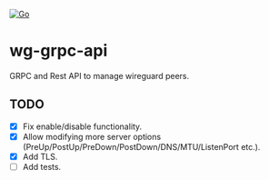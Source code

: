 [![Go](https://github.com/AZhur771/wg-grpc-api/actions/workflows/ci.yaml/badge.svg)](https://github.com/AZhur771/wg-grpc-api/actions/workflows/ci.yaml)

# wg-grpc-api

GRPC and Rest API to manage wireguard peers.

## TODO
- [x] Fix enable/disable functionality.
- [x] Allow modifying more server options (PreUp/PostUp/PreDown/PostDown/DNS/MTU/ListenPort etc.).
- [x] Add TLS.
- [ ] Add tests.
